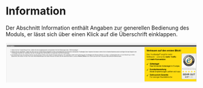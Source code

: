 # Information 

Der Abschnitt Information enthält Angaben zur generellen Bedienung des Moduls, er lässt sich über einen Klick auf die Überschrift einklappen.

![](Bilder/trusted_shops/TS-2016-12-14_001.png "Abschnitt Information des Trusted Shops-Moduls")



